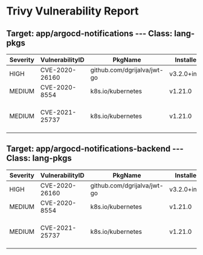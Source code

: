 # Trivy Vulnerability Report

## Target: app/argocd-notifications --- Class: lang-pkgs
|Severity|VulnerabilityID|PkgName|InstalledVersion|FixedVersion|
|--------|---------------|-------|----------------|------------|
|HIGH|CVE-2020-26160|github.com/dgrijalva/jwt-go|v3.2.0+incompatible||
|MEDIUM|CVE-2020-8554|k8s.io/kubernetes|v1.21.0||
|MEDIUM|CVE-2021-25737|k8s.io/kubernetes|v1.21.0|1.18.19, 1.19.10, 1.20.7, 1.21.1|

## Target: app/argocd-notifications-backend --- Class: lang-pkgs
|Severity|VulnerabilityID|PkgName|InstalledVersion|FixedVersion|
|--------|---------------|-------|----------------|------------|
|HIGH|CVE-2020-26160|github.com/dgrijalva/jwt-go|v3.2.0+incompatible||
|MEDIUM|CVE-2020-8554|k8s.io/kubernetes|v1.21.0||
|MEDIUM|CVE-2021-25737|k8s.io/kubernetes|v1.21.0|1.18.19, 1.19.10, 1.20.7, 1.21.1|
